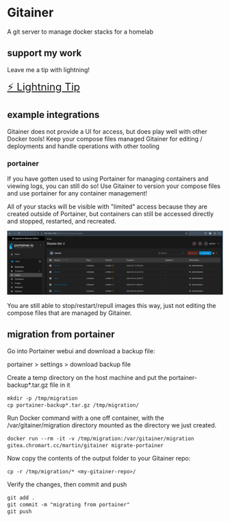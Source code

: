 # Gitainer

A git server to manage docker stacks for a homelab

## support my work

Leave me a tip with lightning!

<a href="bitcoin:?lno=lno1zrxq8pjw7qjlm68mtp7e3yvxee4y5xrgjhhyf2fxhlphpckrvevh50u0q2rkvqf2wyanp7swjke685p0hkmmeuckmlf93p0d6kwhez4elu2ngqszyudq885cu586ff7n5zuv6ekt6uswfm3t49g3vztwjnp2s3047yjsqve58akwjaw8er89dpvc2yf383amedxkelsyl3d8adrrk7cn0nkvasmzuzpxkdy96ad3cl4h5nm7dptl2f2jq0d4r2zk6pxxcyg53kc489hnu0hqvalhhgsnv90fhumxm29tkznaqqqsc96fxs592lh92v6l7rcw334sng" class="button" style="font-size:24px">
  ⚡ Lightning Tip
</a>

## example integrations

Gitainer does not provide a UI for access, but does play well with other Docker tools! Keep your compose files managed Gitainer for editing / deployments and handle operations with other tooling

### portainer
If you have gotten used to using Portainer for managing containers and viewing logs, you can still do so! Use Gitainer to version your compose files and use portainer for any container management!

All of your stacks will be visible with "limited" access because they are created outside of Portainer, but containers can still be accessed directly and stopped, restarted, and recreated.

![portainer limited access stacks](./assets/portainer-limit-access.png)

You are still able to stop/restart/repull images this way, just not editing the compose files that are managed by Gitainer.


## migration from portainer

Go into Portainer webui and download a backup file:

portainer > settings > download backup file

Create a temp directory on the host machine and put the portainer-backup*.tar.gz file in it

```
mkdir -p /tmp/migration
cp portainer-backup*.tar.gz /tmp/migration/
```

Run Docker command with a one off container, with the /var/gitainer/migration directory mounted as the directory we just created.

```
docker run --rm -it -v /tmp/migration:/var/gitainer/migration gitea.chromart.cc/martin/gitainer migrate-portainer
```

Now copy the contents of the output folder to your Gitainer repo:

```
cp -r /tmp/migration/* <my-gitainer-repo>/
```


Verify the changes, then commit and push

```
git add .
git commit -m "migrating from portainer"
git push
```
